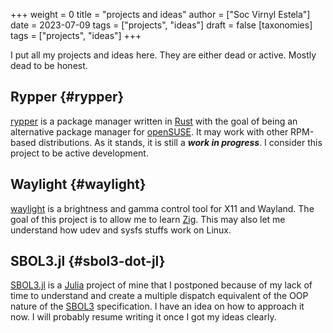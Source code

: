 +++
weight = 0
title = "projects and ideas"
author = ["Soc Virnyl Estela"]
date = 2023-07-09
tags = ["projects", "ideas"]
draft = false
[taxonomies]
  tags = ["projects", "ideas"]
+++

I put all my projects and ideas here. They are either dead or active. Mostly dead to be
honest.


## Rypper {#rypper}

[rypper](https://rypper.uncomfyhalomacro.pl) is a package manager written in [Rust](https://rust-lang.org) with the goal of being an alternative package
manager for [openSUSE](https://get.opensuse.org). It may work with other RPM-based distributions. As it stands, it is still
a _**work in progress**_. I consider this project to be active development.


## Waylight {#waylight}

[waylight](https://github.com/waycrate/waylight) is a brightness and gamma control tool for X11 and Wayland. The goal of this project
is to allow me to learn [Zig](https://ziglang.org). This may also let me understand how udev and sysfs stuffs work on
Linux.


## SBOL3.jl {#sbol3-dot-jl}

[SBOL3.jl](https://github.com/uncomfyhalomacro/SBOL3.jl) is a [Julia](https://julialang.org) project of mine that I postponed because of my lack of time to understand
and create a multiple dispatch equivalent of the OOP nature of the [SBOL3](https://sbolstandard.org/) specification. I have an
idea on how to approach it now. I will probably resume writing it once I got my ideas clearly.
